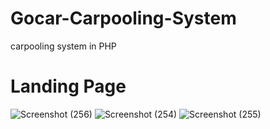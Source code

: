 # Gocar-Carpooling-System
carpooling system in PHP
# Landing Page
![Screenshot (256)](https://github.com/raghulvj01/Gocar-Carpooling-System/assets/69421772/ad29b1b2-0907-4800-8113-bde2155ddd95)
![Screenshot (254)](https://github.com/raghulvj01/Gocar-Carpooling-System/assets/69421772/96572a33-b31f-4c75-82ed-bf9aad8de1df)
![Screenshot (255)](https://github.com/raghulvj01/Gocar-Carpooling-System/assets/69421772/ae8cc138-fa49-4935-8945-979c45905829)
